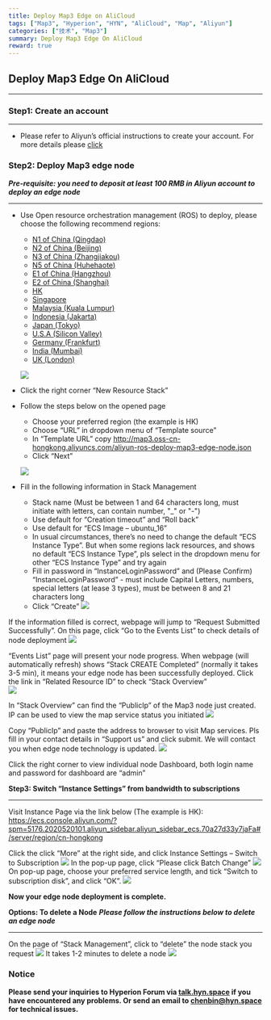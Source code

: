 ```yaml
---
title: Deploy Map3 Edge on AliCloud
tags: ["Map3", "Hyperion", "HYN", "AliCloud", "Map", "Aliyun"]
categories: ["技术", "Map3"]
summary: Deploy Map3 Edge On AliCloud
reward: true
---
```


## Deploy Map3 Edge On AliCloud
---

### Step1: Create an account

---
* Please refer to Aliyun’s official instructions to create your account. For more details please [click](https://help.aliyun.com/knowledge_detail/37195.html)
    
### Step2: Deploy Map3 edge node
***Pre-requisite: you need to deposit at least 100 RMB in Aliyun account to deploy an edge node***

---

* Use Open resource orchestration management (ROS) to deploy, please choose the following recommend regions:
    * [N1 of China (Qingdao)](https://ros.console.aliyun.com/#/stack/cn-qingdao/list)
    * [N2 of China (Beijing)](https://ros.console.aliyun.com/#/stack/cn-beijing/list)
    * [N3 of China (Zhangjiakou)](https://ros.console.aliyun.com/#/stack/cn-zhangjiakou/list)
    * [N5 of China (Huhehaote)](https://ros.console.aliyun.com/#/stack/cn-huhehaote/list)
    * [E1 of China (Hangzhou)](https://ros.console.aliyun.com/#/stack/cn-hangzhou/list)
    * [E2 of China (Shanghai)](https://ros.console.aliyun.com/#/stack/cn-shanghai/list)
    * [HK](https://ros.console.aliyun.com/#/stack/cn-hongkong/list)
    * [Singapore](https://ros.console.aliyun.com/#/stack/ap-southeast-1/list)
    * [Malaysia (Kuala Lumpur)](https://ros.console.aliyun.com/#/stack/ap-southeast-3/list)
    * [Indonesia (Jakarta)](https://ros.console.aliyun.com/#/stack/ap-southeast-5/list)
    * [Japan (Tokyo)](https://ros.console.aliyun.com/#/stack/ap-northeast-1/list)
    * [U.S.A (Silicon Valley)](https://ros.console.aliyun.com/#/stack/us-west-1/list)
    * [Germany (Frankfurt)](https://ros.console.aliyun.com/#/stack/eu-central-1/list)
    * [India (Mumbai)](https://ros.console.aliyun.com/#/stack/ap-south-1/list)
    * [UK (London)](https://ros.console.aliyun.com/#/stack/eu-west-1/list) 

    ![](https://static.hyn.space/aliyun-ros/en/001.png)
* Click the right corner “New Resource Stack”
* Follow the steps below on the opened page
    * Choose your preferred region (the example is HK)
    * Choose “URL” in dropdown menu of “Template source”
    * In “Template URL” copy http://map3.oss-cn-hongkong.aliyuncs.com/aliyun-ros-deploy-map3-edge-node.json
    * Click “Next”

  ![](https://static.hyn.space/aliyun-ros/en/002.png)
* Fill in the following information in Stack Management
    * Stack name (Must be between 1 and 64 characters long, must initiate with letters, can contain number, "_" or "-")
    * Use default for “Creation timeout” and “Roll back”
    * Use default for “ECS Image – ubuntu_16”
    * In usual circumstances, there’s no need to change the default “ECS Instance Type”. But when some regions lack resources, and shows no default “ECS Instance Type”, pls select in the dropdown menu for other “ECS Instance Type” and try again
    * Fill in password in “InstanceLoginPassword” and (Please Confirm) “InstanceLoginPassword” - must include Capital Letters, numbers, special letters (at lease 3 types), must be between 8 and 21 characters long
    * Click “Create”
  ![](https://static.hyn.space/aliyun-ros/en/003.png)
  
If the information filled is correct, webpage will jump to “Request Submitted Successfully”. On this page, click “Go to the Events List” to check details of node deployment
![](https://static.hyn.space/aliyun-ros/en/004.png)

“Events List” page will present your node progress. When webpage (will automatically refresh) shows “Stack CREATE Completed” (normally it takes 3-5 min), it means your edge node has been successfully deployed. Click the link in “Related Resource ID” to check “Stack Overview”  
![](https://static.hyn.space/aliyun-ros/en/005.png)

In “Stack Overview” can find the “PublicIp” of the Map3 node just created. IP can be used to view the map service status you initiated
![](https://static.hyn.space/aliyun-ros/en/006.png)

Copy “PublicIp” and paste the address to browser to visit Map services. Pls fill in your contact details in “Support us” and click submit. We will contact you when edge node technology is updated. 
![](https://static.hyn.space/aliyun-ros/en/007.png)

Click the right corner to view individual node Dashboard, both login name and password for dashboard are “admin”

**Step3: Switch “Instance Settings” from bandwidth to subscriptions**

---

Visit Instance Page via the link below (The example is HK): [https://ecs.console.aliyun.com/?spm=5176.2020520101.aliyun_sidebar.aliyun_sidebar_ecs.70a27d33y7jaFa#/server/region/cn-hongkong
](https://ecs.console.aliyun.com/?spm=5176.2020520101.aliyun_sidebar.aliyun_sidebar_ecs.70a27d33y7jaFa#/server/region/cn-hongkong)

Click the click “More” at the right side, and click Instance Settings – Switch to Subscription
![](https://static.hyn.space/aliyun-ros/en/008.png)
In the pop-up page, click “Please click Batch Change”
![](https://static.hyn.space/aliyun-ros/en/009.png)
On pop-up page, choose your preferred service length, and tick “Switch to subscription disk”, and click “OK”. 
![](https://static.hyn.space/aliyun-ros/en/010.png)

 **Now your edge node deployment is complete.**

**Options: To delete a Node**
***Please follow the instructions below to delete an edge node***

---
On the page of “Stack Management”, click to “delete” the node stack you request
![](https://static.hyn.space/aliyun-ros/en/delete-001.png)
It takes 1-2 minutes to delete a node
![](https://static.hyn.space/aliyun-ros/en/delete-002.png)


### Notice
**Please send your inquiries to Hyperion Forum via [talk.hyn.space](https://talk.hyn.space) if you have encountered any problems. Or send an email to chenbin@hyn.space for technical issues.**